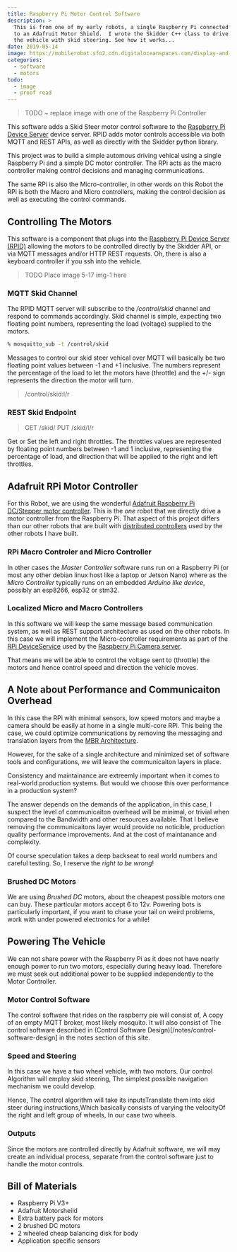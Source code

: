 ```yaml
---
title: Raspberry Pi Motor Control Software
description: >
  This is from one of my early robots, a single Raspberry Pi connected
  to an Adafruit Motor Shield.  I wrote the Skidder C++ class to drive
  the vehicle with skid steering. See how it works...
date: 2019-05-14
image: https://mobilerobot.sfo2.cdn.digitaloceanspaces.com/display-and-motors.jpg
categories:
  - software
  - motors
todo: 
  - image
  - proof read
---
```


> TODO ~ replace image with one of the Raspberry Pi Controller

This software adds a Skid Steer motor control software to the
[Raspberry Pi Device Server](http://github.com/mobilerobot-io/rpid)
device server.  RPID adds motor controls accessible via both MQTT and
REST APIs, as well as directly with the Skidder python library.
<!--more-->

This project was to build a simple automous driving vehical using a
single Raspberry Pi and a simple DC motor controller.  The RPi acts
as the macro controller making control decisions and managing
communications. 
<!--more-->

The same RPi is also the Micro-controller, in other words on this
Robot the RPi is both the Macro and Micro controllers, making the
control decision as well as executing the control commands.

## Controlling The Motors

This software is a component that plugs into the
[Raspberry Pi Device Server (RPID)](/projects/rpid) 
allowing the motors to be controlled directly by the Skidder API, or
via MQTT messages and/or HTTP REST requests. Oh, there is also a
keyboard controller if you ssh into the vehicle.

> TODO Place image 5-17 img-1 here 

### MQTT Skid Channel

The RPID MQTT server will subscribe to the _/control/skid_ channel and
respond to commands accordingly.  Skid channel is simple, expecting
two floating point numbers, representing the load (voltage) supplied
to the motors. 

```bash
% mosquitto_sub -t /control/skid 
```

Messages to control our skid steer vehical over MQTT will basically be
two floating point values between -1 and +1 inclusive.  The numbers
represent the percentage of the load to let the motors have (throttle)
and the +/- sign represents the direction the motor will turn.

> /control/skid:l/r

### REST Skid Endpoint

> GET /skid/
> PUT /skid/l/r

Get or Set the left and right throttles.  The throttles values are 
represented by floating point numbers between -1 and 1 inclusive,
representing the percentage of load, and direction that will be
applied to the right and left throttles.

## Adafruit RPi Motor Controller

For this Robot, we are using the wonderful [Adafruit Raspberry Pi
DC/Stepper motor controller](http://adafruit.com/todo). This is the
_one_ robot that we directly drive a motor controller from the
Raspberry Pi.  That aspect of this project differs than our other
robots that are built with 
[distributed controllers](/notes/distributed-controllers) used by the
other robots I have built.  

### RPi Macro Controler and Micro Controller

In other cases the _Master Controller_ software runs run on a
Raspberry Pi (or most any other debian linux host like a laptop or
Jetson Nano) where as the _Micro Controller_ typically runs on an
embedded _Arduino like device_, possibly an esp8266, esp32 or stm32.

### Localized Micro and Macro Controllers

In this software we will keep the same message based communication
system, as well as REST support architecture as used on the other
robots.  In this case we will implement the Micro-controller
requirements as part of the [RPi DeviceService](/todo) used by the
[Raspberry Pi Camera server](/todo).

That means we will be able to control the voltage sent to (throttle)
the motors and hence control speed and direction the vehicle moves.


## A Note about Performance and Communicaiton Overhead

In this case the RPi with minimal sensors, low speed motors and maybe
a camera should be easily at home in a single multi-core RPi.  This
being the case, we could optimize communications by removing the
messaging and translation layers from the 
[MBR Architecture](/mobile-robot-architecture).  

However, for the sake of a single architecture and minimized set of
software tools and configurations, we will leave the communicaiton
layers in place.

Consistency and maintainance are extreemly important when it comes to
real-world production systems. But would we choose this over
performance in a production system?

The answer depends on the demands of the application, in this case, I
suspect the level of communicaiton overhead will be minimal, or
trivial when compared to the Bandwidth and other resources available.
That I believe removing the communicaitons layer would provide no
noticible, production quality performance improvements.  And at the
cost of maintanance and complexity. 

Of course speculation takes a deep backseat to real world numbers and
careful testing.  So, I reserve the _right to be wrong_!

### Brushed DC Motors

We are using _Brushed DC_ motors, about the cheapest possible motors
one can buy.  These particular motors accept 6 to 12v.  Powering bots
is particularly important, if you want to chase your tail on weird
problems, work with under powered electronics for a while!

## Powering The Vehicle

We can not share power with the Raspberry Pi as it does not have
nearly enough power to run two motors, especially during heavy load.
Therefore we must seek out additional power to be supplied
independently to the Motor Controller.

### Motor Control Software 

The control software that rides on the raspberry pie will consist of,
A copy of an empty MQTT broker, most likely mosquito. It will also
consist of The control software described in (Control Software
Design)[/notes/control-software-design] in the notes section of this
site. 

### Speed and Steering

In this case we have a two wheel vehicle, with two motors. Our control
Algorithm will employ skid steering, The simplest possible navigation
mechanism we could develop.

Hence, The control algorithm will take its inputsTranslate them into
skid steer during instructions,Which basically consists of varying the
velocityOf the right and left group of wheels, In our case two
wheels. 

### Outputs

Since the motors are controlled directly by Adafruit software, we will
may create an individual process, separate from the control software
just to handle the motor controls.

## Bill of Materials

- Raspberry Pi V3+
- Adafruit Motorsheild
- Extra battery pack for motors
- 2 brushed DC motors
- 2 wheeled cheap balancing disk for body 
- Application specific sensors

